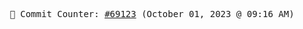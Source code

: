 <p align="center">
    <samp>
        📮 Commit Counter: <a href="https://github.com/Javascript-void0/Javascript-void0/commits/main">#69123</a> (October 01, 2023 @ 09:16 AM)
    </samp>
</p>